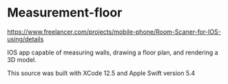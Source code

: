 # Measurement-floor

https://www.freelancer.com/projects/mobile-phone/Room-Scaner-for-IOS-using/details

IOS app capable of measuring walls, drawing a floor plan, and rendering a 3D model.

This source was built with XCode 12.5 and Apple Swift version 5.4
